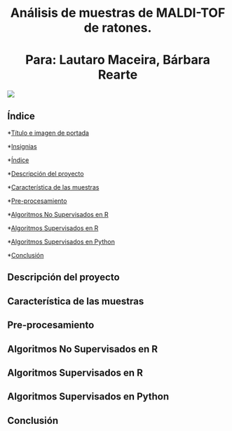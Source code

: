 <h1 align="center"> Análisis de muestras de MALDI-TOF de ratones.  </h1>
<h1 align="center"> Para: Lautaro Maceira, Bárbara Rearte  </h1>

<p align="left">
   <img src="https://img.shields.io/badge/ESTADO-EN%20DESAROLLO-green">
   </p>

## Índice

*[Título e imagen de portada](#título-e-imagen-de-portada)

*[Insignias](#insignias)

*[Índice](#índice)

*[Descripción del proyecto](#descripción-del-proyecto)

*[Característica de las muestras](#características-de-las-muestras)

*[Pre-procesamiento](#pre-procesamiento)

*[Algoritmos No Supervisados en R](#algoritmos-No-Supervisados-en-R)

*[Algoritmos Supervisados en R](#algoritmos-Supervisados-en-R)

*[Algoritmos Supervisados en Python](#algoritmos-Supervisados-en-Python)

*[Conclusión](#conclusión)

## Descripción del proyecto

## Característica de las muestras

## Pre-procesamiento

## Algoritmos No Supervisados en R

## Algoritmos Supervisados en R

## Algoritmos Supervisados en Python

## Conclusión
